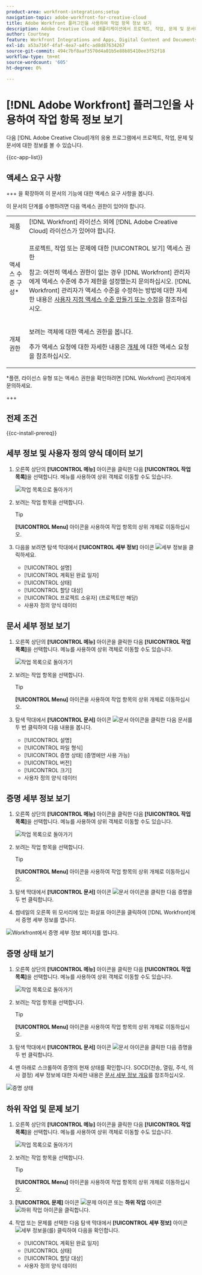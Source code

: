 ```yaml
---
product-area: workfront-integrations;setup
navigation-topic: adobe-workfront-for-creative-cloud
title: Adobe Workfront 플러그인을 사용하여 작업 항목 정보 보기
description: Adobe Creative Cloud 애플리케이션에서 프로젝트, 작업, 문제 및 문서에 대한 정보를 볼 수 있습니다.
author: Courtney
feature: Workfront Integrations and Apps, Digital Content and Documents
exl-id: a53a716f-4faf-4ea7-a4fc-ad8d87634267
source-git-commit: 494c7bf8aaf3570d4a01b5e88b85410ee3f52f18
workflow-type: tm+mt
source-wordcount: '605'
ht-degree: 0%

---
```


# [!DNL Adobe Workfront] 플러그인을 사용하여 작업 항목 정보 보기

다음 [!DNL Adobe Creative Cloud]개의 응용 프로그램에서 프로젝트, 작업, 문제 및 문서에 대한 정보를 볼 수 있습니다.

{{cc-app-list}}

## 액세스 요구 사항

+++ 을 확장하여 이 문서의 기능에 대한 액세스 요구 사항을 봅니다.

이 문서의 단계를 수행하려면 다음 액세스 권한이 있어야 합니다.

<table style="table-layout:auto"> 
 <col> 
 </col> 
 <col> 
 </col> 
 <tbody> 
  <!--<tr> 
   <td role="rowheader">[!DNL Adobe Workfront] plan*</td> 
   <td> <p>[!UICONTROL Pro] or higher</p> </td> 
  </tr> 
  <tr data-mc-conditions=""> 
   <td role="rowheader">[!DNL Adobe Workfront] license*</td> 
   <td> <p>[!UICONTROL Work] or [!UICONTROL Plan]</p> </td> 
  </tr> -->
  <tr> 
   <td role="rowheader">제품</td> 
   <td>[!DNL Workfront] 라이선스 외에 [!DNL Adobe Creative Cloud] 라이선스가 있어야 합니다.</td> 
  </tr> 
  <tr> 
   <td role="rowheader">액세스 수준 구성*</td> 
   <td> <p>프로젝트, 작업 또는 문제에 대한 [!UICONTROL 보기] 액세스 권한</p> <p>참고: 여전히 액세스 권한이 없는 경우 [!DNL Workfront] 관리자에게 액세스 수준에 추가 제한을 설정했는지 문의하십시오. [!DNL Workfront] 관리자가 액세스 수준을 수정하는 방법에 대한 자세한 내용은 <a href="../../administration-and-setup/add-users/configure-and-grant-access/create-modify-access-levels.md" class="MCXref xref">사용자 지정 액세스 수준 만들기 또는 수정</a>을 참조하십시오.</p> </td> 
  </tr> 
  <tr> 
   <td role="rowheader">개체 권한</td> 
   <td> <p>보려는 객체에 대한 액세스 권한을 봅니다. </p> <p>추가 액세스 요청에 대한 자세한 내용은 <a href="../../workfront-basics/grant-and-request-access-to-objects/request-access.md" class="MCXref xref">개체 </a>에 대한 액세스 요청 을 참조하십시오.</p> </td> 
  </tr> 
 </tbody> 
</table>

&#42;플랜, 라이선스 유형 또는 액세스 권한을 확인하려면 [!DNL Workfront] 관리자에게 문의하세요.

+++

## 전제 조건

{{cc-install-prereq}}

## 세부 정보 및 사용자 정의 양식 데이터 보기

1. 오른쪽 상단의 **[!UICONTROL 메뉴]** 아이콘을 클릭한 다음 **[!UICONTROL 작업 목록]**&#x200B;을 선택합니다. 메뉴를 사용하여 상위 객체로 이동할 수도 있습니다.

   ![작업 목록으로 돌아가기](assets/go-back-to-work-list-350x314.png)

1. 보려는 작업 항목을 선택합니다.

   >[!TIP]
   >
   >**[!UICONTROL Menu]** 아이콘을 사용하여 작업 항목의 상위 개체로 이동하십시오.

1. 다음을 보려면 탐색 막대에서 **[!UICONTROL 세부 정보]** 아이콘 ![세부 정보](assets/details.png)을 클릭하세요.

   * [!UICONTROL 설명]
   * [!UICONTROL 계획된 완료 일자]
   * [!UICONTROL 상태]
   * [!UICONTROL 할당 대상]
   * [!UICONTROL 프로젝트 소유자] (프로젝트만 해당)
   * 사용자 정의 양식 데이터

## 문서 세부 정보 보기

1. 오른쪽 상단의 **[!UICONTROL 메뉴]** 아이콘을 클릭한 다음 **[!UICONTROL 작업 목록]**&#x200B;을 선택합니다. 메뉴를 사용하여 상위 객체로 이동할 수도 있습니다.

   ![작업 목록으로 돌아가기](assets/go-back-to-work-list-350x314.png)

1. 보려는 작업 항목을 선택합니다.

   >[!TIP]
   >
   >**[!UICONTROL Menu]** 아이콘을 사용하여 작업 항목의 상위 개체로 이동하십시오.

1. 탐색 막대에서 **[!UICONTROL 문서]** 아이콘 ![문서 아이콘](assets/documents.png)을 클릭한 다음 문서를 두 번 클릭하여 다음 내용을 봅니다.

   * [!UICONTROL 설명]
   * [!UICONTROL 파일 형식]
   * [!UICONTROL 증명 상태] (증명에만 사용 가능)
   * [!UICONTROL 버전]
   * [!UICONTROL 크기]
   * 사용자 정의 양식 데이터

## 증명 세부 정보 보기

1. 오른쪽 상단의 **[!UICONTROL 메뉴]** 아이콘을 클릭한 다음 **[!UICONTROL 작업 목록]**&#x200B;을 선택합니다. 메뉴를 사용하여 상위 객체로 이동할 수도 있습니다.

   ![작업 목록으로 돌아가기](assets/go-back-to-work-list-350x314.png)

1. 보려는 작업 항목을 선택합니다.

   >[!TIP]
   >
   >**[!UICONTROL Menu]** 아이콘을 사용하여 작업 항목의 상위 개체로 이동하십시오.

1. 탐색 막대에서 **[!UICONTROL 문서]** 아이콘 ![문서 아이콘](assets/documents.png)을 클릭한 다음 증명을 두 번 클릭합니다.

1. 썸네일의 오른쪽 위 모서리에 있는 화살표 아이콘을 클릭하여 [!DNL Workfront]에서 증명 세부 정보를 엽니다.

![Workfront에서 증명 세부 정보 페이지를 엽니다.](assets/go-to-proof-details.png)

## 증명 상태 보기

1. 오른쪽 상단의 **[!UICONTROL 메뉴]** 아이콘을 클릭한 다음 **[!UICONTROL 작업 목록]**&#x200B;을 선택합니다. 메뉴를 사용하여 상위 객체로 이동할 수도 있습니다.

   ![작업 목록으로 돌아가기](assets/go-back-to-work-list-350x314.png)

1. 보려는 작업 항목을 선택합니다.

   >[!TIP]
   >
   >**[!UICONTROL Menu]** 아이콘을 사용하여 작업 항목의 상위 개체로 이동하십시오.

1. 탐색 막대에서 **[!UICONTROL 문서]** 아이콘 ![문서 아이콘](assets/documents.png)을 클릭한 다음 증명을 두 번 클릭합니다.

1. 맨 아래로 스크롤하여 증명의 현재 상태를 확인합니다. SOCD(전송, 열림, 주석, 의사 결정) 세부 정보에 대한 자세한 내용은 [문서 세부 정보 개요](/help/quicksilver/documents/managing-documents/document-details-overview.md)를 참조하십시오.

![증명 상태](assets/proof-status.png)

## 하위 작업 및 문제 보기

1. 오른쪽 상단의 **[!UICONTROL 메뉴]** 아이콘을 클릭한 다음 **[!UICONTROL 작업 목록]**&#x200B;을 선택합니다. 메뉴를 사용하여 상위 객체로 이동할 수도 있습니다.

   ![작업 목록으로 돌아가기](assets/go-back-to-work-list-350x314.png)

1. 보려는 작업 항목을 선택합니다.

   >[!TIP]
   >
   >**[!UICONTROL Menu]** 아이콘을 사용하여 작업 항목의 상위 개체로 이동하십시오.

1. **[!UICONTROL 문제]** 아이콘 ![문제 아이콘](assets/issues.png) 또는 **하위 작업** 아이콘 ![하위 작업 아이콘](assets/subtasks.png)을 클릭합니다.

1. 작업 또는 문제를 선택한 다음 탐색 막대에서 **[!UICONTROL 세부 정보]** 아이콘 ![세부 정보](assets/details.png)을(를) 클릭하여 다음을 확인합니다.

   * [!UICONTROL 계획된 완료 일자]
   * [!UICONTROL 상태]
   * [!UICONTROL 할당 대상]
   * 사용자 정의 양식 데이터
